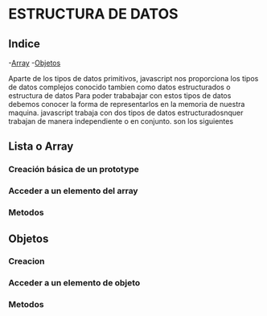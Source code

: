 # ESTRUCTURA DE DATOS
## Indice
-[Array](#lista-o-array)
-[Objetos](#objetos)

Aparte de los tipos de datos primitivos, javascript nos  proporciona los tipos de datos complejos conocido tambien como datos estructurados o estructura de datos
Para poder trababajar con estos tipos de datos debemos conocer la forma de representarlos en la memoria de nuestra maquina.
javascript trabaja con dos tipos de datos estructuradosnquer trabajan de manera independiente o en conjunto.
son los siguientes
## Lista o Array
### Creación básica de un prototype
### Acceder a un elemento del array
### Metodos
## Objetos
### Creacion
### Acceder a un elemento de objeto
### Metodos